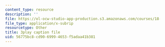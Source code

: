```yaml
---
content_type: resource
description: ''
file: https://ol-ocw-studio-app-production.s3.amazonaws.com/courses/18-650-statistics-for-applications-fall-2016/56775bc8cd9069994653f5adaa41b381_TSkDZbGS94k.srt
file_type: application/x-subrip
resourcetype: Other
title: 3play caption file
uid: 56775bc8-cd90-6999-4653-f5adaa41b381
---
```

